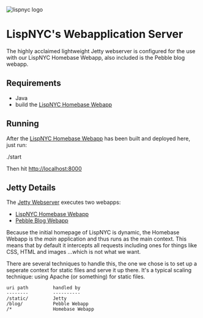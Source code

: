 
<img src="http://lispnyc.org/static/images/theme-lispnyc.png" alt="lispnyc logo" title="LispNYC's webserver" />

# LispNYC's Webapplication Server

The highly acclaimed lightweight Jetty webserver is configured for the
use with our LispNYC Homebase Webapp, also included is the Pebble blog
webapp.

## Requirements

  * Java
  * build the [LispNYC Homebase Webapp](https://github.com/heow/lispnyc-homebase)

## Running

After the [LispNYC Homebase Webapp](https://github.com/heow/lispnyc-homebase) has been built and deployed here, just run:

  ./start
  
Then hit [http://localhost:8000](http://localhost:8000)

## Jetty Details

The [Jetty Webserver](http://jetty.codehaus.org/jetty/contains) executes two webapps:

* [LispNYC Homebase Webapp](https://github.com/heow/lispnyc-homebase) 
* [Pebble Blog Webapp](http://pebble.sourceforge.net/)
 
Because the initial homepage of LispNYC is dynamic, the Homebase Webapp is the *main* application and thus runs as the main context.  This means that by default it intercepts all requests including ones for things like CSS, HTML and images ...which is not what we want.  

There are several techniques to handle this, the one we chose is to set up a seperate context for static files and serve it up there.  It's a typical scaling technique: using Apache (or something) for static files.

    uri path         handled by
    --------         ----------
    /static/         Jetty
    /blog/           Pebble Webapp
    /*               Homebase Webapp

